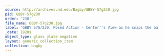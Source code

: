 ```yaml
---
source: http://archives.nd.edu/Bagby/GBBY-57g230.jpg
pid: GBBY-57g230
order: '230'
file_name: GBBY-57g230.jpg
label: 'GBBY 57G/230: Posed Action - Center''s View as he snaps the ball - c1920s'
_date: 1920s
object_type: glass plate negative
layout: generic_collection_item
collection: bagby
---
```

